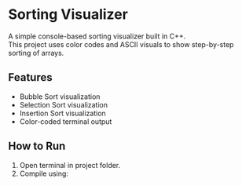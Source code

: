 # Sorting Visualizer

A simple console-based sorting visualizer built in C++.  
This project uses color codes and ASCII visuals to show step-by-step sorting of arrays.

## Features

- Bubble Sort visualization
- Selection Sort visualization
- Insertion Sort visualization
- Color-coded terminal output

## How to Run

1. Open terminal in project folder.
2. Compile using:
